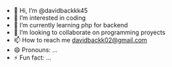 - 👋 Hi, I’m @davidbackkk45
- 👀 I’m interested in coding
- 🌱 I’m currently learning php for backend
- 💞️ I’m looking to collaborate on programming proyects
- 📫 How to reach me davidbackk02@gmail.com
- 😄 Pronouns: ...
- ⚡ Fun fact: ...

<!---
davidbackkk45/davidbackkk45 is a ✨ special ✨ repository because its `README.md` (this file) appears on your GitHub profile.
You can click the Preview link to take a look at your changes.
--->
